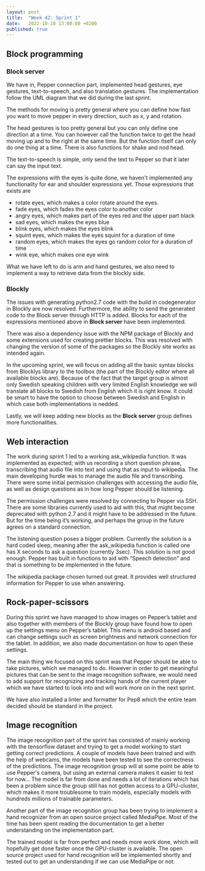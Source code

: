 ```yaml
---
layout: post
title:  "Week 42: Sprint 1"
date:   2022-10-18 13:00:00 +0200
published: true
---
```



## Block programming
### Block server
We have in, Pepper connection part, implemented head gestures, eye gestures, text-to-speech, and also translation gestures. The implementation follow the UML diagram that we did during the last sprint. 

The methods for moving is pretty general where you can define how fast you want to move pepper in every direction, such as x, y and rotation. 

The head gestures is too pretty general but you can only define one direction at a time. You can however call the function twice to get the head moving up and to the right at the same time. But the function itself can only do one thing at a time. There is also functions for shake and nod head.

The text-to-speech is simple, only send the text to Pepper so that it later can say the input text.

The expressions with the eyes is quite done, we haven't implemented any functionality for ear and shoulder expressions yet. Those expressions that exists are 
- rotate eyes, which makes a color rotate around the eyes.
- fade eyes, which fades the eyes color to another color
- angry eyes, which makes part of the eyes red and the upper part black
- sad eyes, which makes the eyes blue
- blink eyes, which makes the eyes blink
- squint eyes, which makes the eyes squint for a duration of time
- random eyes, which makes the eyes go random color for a duration of time
- wink eye, which makes one eye wink

What we have left to do is arm and hand gestures, we also need to implement a way to retrieve data from the blockly side.

### Blockly
The issues with generating python2.7 code with the build in codegenerator in Blockly are now resolved. Furthermore, the ability to send the generated code to the Block server through HTTP is added. Blocks for each of the expressions mentioned above in **Block server** have been implemented. 

There was also a dependency issue with the NPM package of Blockly and some extensions used for creating prettier blocks. This was resolved with changing the version of some of the packages so the Blockly site works as intended again. 

In the upcoming sprint, we will focus on adding all the basic syntax blocks from Blocklys library to the toolbox (the part of the Blockly editor where all available blocks are). Because of the fact that the target group is almost only Swedish speaking children with very limited English knowledge we will translate all blocks to Swedish from English which it is right know. It could be smart to have the option to choose between Swedish and English in which case both implementations is nedded.

Lastly, we will keep adding new blocks as the **Block server** group defines more functionalities.

## Web interaction

The work during sprint 1 led to a working ask_wikipedia function. It was implemented as expected; with us recording a short question phrase, transcribing that audio file into text and using that as input to wikipedia. The main developing hurdle was to manage the audio file and transcribing. There were some initial permission challenges with accessing the audio file, as well as design questions as in how long Pepper should be listening.

The permission challenges were resolved by connecting to Pepper via SSH. There are some libraries currently used to aid with this, that might become deprecated with python 2.7 and it might have to be addressed in the future. But for the time being it’s working, and perhaps the group in the future agrees on a standard connection.

The listening question poses a bigger problem. Currently the solution is a hard coded sleep, meaning after the ask_wikipedia function is called one has X seconds to ask a question (currently 3sec). This solution is not good enough. Pepper has built in functions to aid with “Speech detection” and that is something to be implemented in the future.

The wikipedia package chosen turned out great. It provides well structured information for Pepper to use when answering.

## Rock-paper-scissors

During this sprint we have managed to show images on Pepper’s tablet and also together with members of the Blockly group have found how to open up the settings menu on Pepper’s tablet. This menu is android based and can change settings such as screen brightness and network connection for the tablet. In addition, we also made documentation on how to open these settings. 

The main thing we focused on this sprint was that Pepper should be able to take pictures, which we managed to do. However in order to get meaningful pictures that can be sent to the image recognition software, we would need to add support for recognizing and tracking hands of the current player which we have started to look into and will work more on in the next sprint.

We have also installed a linter and formatter for Pep8 which the entire team decided should be standard in the project. 


## Image recognition

The image recognition part of the sprint has consisted of mainly working with the tensorflow dataset and trying to get a model working to start getting correct predictions. A couple of models have been trained and with the help of webcams, the models have been tested to see the correctness of the predictions. The image recognition group will at some point be able to use Pepper's camera, but using an external camera makes it easier to test for now... The model is far from done and needs a lot of iterations which has been a problem since the group still has not gotten access to a GPU-cluster, which makes it more troublesome to train models, especially models with hundreds millions of trainable parameters.

Another part of the image recognition group has been trying to implement a hand recognizer from an open source project called MediaPipe. Most of the time has been spent reading the documentation to get a better understanding on the implementation part. 

The trained model is far from perfect and needs more work done, which will hopefully get done faster once the GPU-cluster is available. The open source project used for hand recognition will be implemented shortly and tested out to get an understanding if we can use MediaPipe or not.

